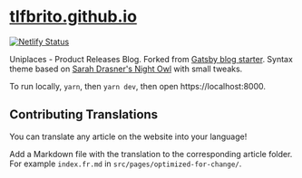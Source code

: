 # [tlfbrito.github.io](tlfbrito.github.io/)

[![Netlify Status](https://api.netlify.com/api/v1/badges/75a88fdf-48f8-4698-a267-a7cd52e39177/deploy-status)](https://app.netlify.com/sites/amazing-wilson-be40b4/deploys)

Uniplaces - Product Releases Blog. Forked from [Gatsby blog starter](https://github.com/gatsbyjs/gatsby-starter-blog). Syntax theme based on [Sarah Drasner's Night Owl](https://github.com/sdras/night-owl-vscode-theme/) with small tweaks.

To run locally, `yarn`, then `yarn dev`, then open https://localhost:8000.

## Contributing Translations

You can translate any article on the website into your language!

Add a Markdown file with the translation to the corresponding article folder. For example `index.fr.md` in `src/pages/optimized-for-change/`.
